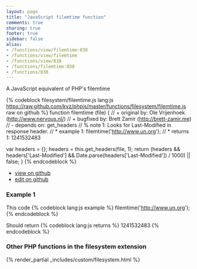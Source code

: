 ```yaml
---
layout: page
title: "JavaScript filemtime function"
comments: true
sharing: true
footer: true
sidebar: false
alias:
- /functions/view/filemtime:838
- /functions/view/filemtime
- /functions/view/838
- /functions/filemtime:838
- /functions/838
---
```

<!-- Generated by Rakefile:build -->
A JavaScript equivalent of PHP's filemtime

{% codeblock filesystem/filemtime.js lang:js https://raw.github.com/kvz/phpjs/master/functions/filesystem/filemtime.js raw on github %}
function filemtime (file) {
  // +   original by: Ole Vrijenhoek (http://www.nervous.nl/)
  // +    bugfixed by: Brett Zamir (http://brett-zamir.me)
  // -    depends on: get_headers
  // %        note 1:  Looks for Last-Modified in response header.
  // *     example 1: filemtime('http://www.un.org');
  // *     returns 1: 1241532483

  var headers = {};
  headers = this.get_headers(file, 1);
  return (headers && headers['Last-Modified'] && Date.parse(headers['Last-Modified']) / 1000) || false;
}
{% endcodeblock %}

 - [view on github](https://github.com/kvz/phpjs/blob/master/functions/filesystem/filemtime.js)
 - [edit on github](https://github.com/kvz/phpjs/edit/master/functions/filesystem/filemtime.js)

### Example 1
This code
{% codeblock lang:js example %}
filemtime('http://www.un.org');
{% endcodeblock %}

Should return
{% codeblock lang:js returns %}
1241532483
{% endcodeblock %}


### Other PHP functions in the filesystem extension
{% render_partial _includes/custom/filesystem.html %}
